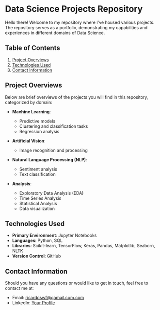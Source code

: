 # Data Science Projects Repository

Hello there! Welcome to my repository where I've housed various projects. The repository serves as a portfolio, demonstrating my capabilities and experiences in different domains of Data Science.

## Table of Contents

1. [Project Overviews](#project-overviews)
2. [Technologies Used](#technologies-used)
4. [Contact Information](#contact-information)

## Project Overviews

Below are brief overviews of the projects you will find in this repository, categorized by domain:

- **Machine Learning**: 
  - Predictive models
  - Clustering and classification tasks
  - Regression analysis
  
- **Artificial Vision**:
  - Image recognition and processing
  
- **Natural Language Processing (NLP)**:
  - Sentiment analysis
  - Text classification

- **Analysis**:
  - Exploratory Data Analysis (EDA)
  - Time Series Analysis
  - Statistical Analysis
  - Data visualization

## Technologies Used

- **Primary Environment**: Jupyter Notebooks
- **Languages**: Python, SQL
- **Libraries**: Scikit-learn, TensorFlow, Keras, Pandas, Matplotlib, Seaborn, NLTK
- **Version Control**: GitHub

## Contact Information
Should you have any questions or would like to get in touch, feel free to contact me at:

- Email: ricardoswf@gamail.com.com
- LinkedIn: [Your Profile](https://www.linkedin.com/in/ricardo-fajardo/)
